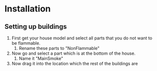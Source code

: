 # Installation

## Setting up buildings

1. First get your house model and select all parts that you do not want to be flammable.
   1. Rename these parts to "NonFlammable"
2. Now go and select a part which is at the bottom of the house.
   1. Name it "MainSmoke"
3. Now drag it into the location which the rest of the buildings are